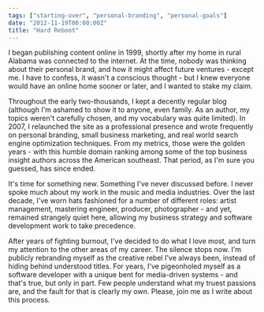 ```yaml
---
tags: ["starting-over", "personal-branding", "personal-goals"]
date: "2012-11-19T00:00:00Z"
title: "Hard Reboot"
---
```


I began publishing content online in 1999, shortly after my home in rural Alabama was connected to the internet. At the time, nobody was thinking about their personal brand, and how it might affect future ventures - except me. I have to confess, it wasn't a conscious thought - but I knew everyone would have an online home sooner or later, and I wanted to stake my claim.

Throughout the early two-thousands, I kept a decently regular blog (although I'm ashamed to show it to anyone, even family. As an author, my topics weren't carefully chosen, and my vocabulary was quite limited). In 2007, I relaunched the site as a professional presence and wrote frequently on personal branding, small business marketing, and real world search engine optimization techniques. From my metrics, those were the golden years - with this humble domain ranking among some of the top business insight authors across the American southeast. That period, as I'm sure you guessed, has since ended.

It's time for something new. Something I've never discussed before. I never spoke much about my work in the music and media industries. Over the last decade, I've worn hats fashioned for a number of different roles: artist management, mastering engineer, producer, photographer - and yet, remained strangely quiet here, allowing my business strategy and software development work to take precedence.

After years of fighting burnout, I've decided to do what I love most, and turn my attention to the other areas of my career. The silence stops now. I'm publicly rebranding myself as the creative rebel I've always been, instead of hiding behind understood titles. For years, I've pigeonholed myself as a software developer with a unique bent for media-driven systems - and that's true, but only in part. Few people understand what my truest passions are, and the fault for that is clearly my own. Please, join me as I write about this process.
